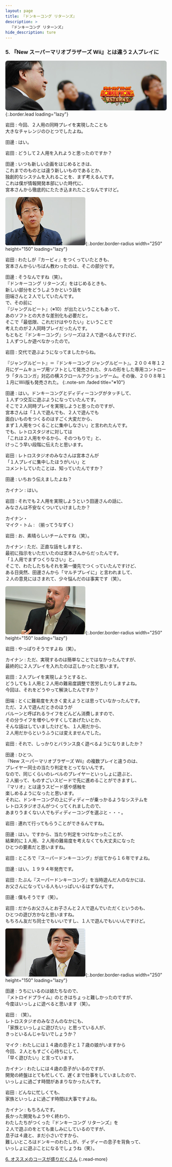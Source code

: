 ```yaml
---
layout: page
title: 『ドンキーコング リターンズ』
description: >
  『ドンキーコング リターンズ』
hide_description: ture
---
```


### 5. 『New スーパーマリオブラザーズ Wii』とは違う２人プレイに

![](/interviews/jp/wii/sf8j/vol1/img/mainvisual5.jpg){:.border.lead loading="lazy"}

岩田
: 今回、２人用の同時プレイを実現したことも<br>大きなチャレンジのひとつでしたよね。

田邊
: はい。

岩田
: どうして２人用を入れようと思ったのですか？

田邊
: いつも新しい企画をはじめるときは、<br>これまでのものとは違う新しいものであるとか、<br>独創的なシステムを入れることを、まず考えるんです。<br>これは僕が情報開発本部にいた時代に、<br>宮本さんから徹底的にたたき込まれたことなんですけど。

![](/interviews/jp/wii/sf8j/vol1/img/photo21.jpg){:.border.border-radius width="250" height="150" loading="lazy"}

岩田
: わたしが『カービィ』をつくっていたときも、<br>宮本さんからいちばん教わったのは、そこの部分です。

田邊
: そうなんですね（笑）。<br>『ドンキーコング リターンズ』をはじめるときも、<br>新しい部分をどうしようかという話を<br>田端さんと２人でしていたんです。<br>で、その前に<br>『ジャングルビート』（※10）が出たということもあって、<br>あのソフトとの大きな差別化も必要だと。<br>そこで「最低限、これだけはやりたい」ということで<br>考えたのが２人同時プレイだったんです。<br>もともと『ドンキーコング』シリーズは２人で遊べるんですけど、<br>１人ずつしか遊べなかったので。

岩田
: 交代で遊ぶようになってましたからね。

『ジャングルビート』＝『ドンキーコング ジャングルビート』。２００４年１２月にゲームキューブ用ソフトとして発売された、タルの形をした専用コントローラ「タルコンガ」対応の横スクロールアクションゲーム。その後、２００８年１１月にWii版も発売された。
{:.note-sm .faded title="※10"}

田邊
: はい。ドンキーコングとディディーコングがタッチして、<br>１人ずつ交互に遊ぶようになっていたんです。<br>そこで２人同時プレイを実現しようと思ったのですが、<br>宮本さんは「１人で遊んでも、２人で遊んでも<br>面白いものをつくるのはすごく大変だから、<br>まず１人用をつくることに集中しなさい」と言われたんです。<br>でも、レトロスタジオに対しては<br>「これは２人用をやるから、そのつもりで」と、<br>けっこう早い段階に伝えたと思います。

岩田
: レトロスタジオのみなさんは宮本さんが<br>「１人プレイに集中したほうがいい」と<br>コメントしていたことは、知っていたんですか？

田邊
: いちおう伝えましたよね？

カイナン
: はい。

岩田
: それでも２人用を実現しようという田邊さんの話に、<br>みなさんは不安なくついていけましたか？

カイナン・<br>マイク・トム
: （揃ってうなずく）

岩田
: お、素晴らしいチームですね（笑）。

カイナン
: ただ、正直な話をしますと、<br>最初に指示をいただいたのは宮本さんからだったんです。<br>「１人用でまずつくりなさい」と。<br>そこで、わたしたちもそれを第一優先でつくっていたんですけど、<br>ある日突然、田邊さんから「マルチプレイに」と言われまして、<br>２人の意見にはさまれて、少々悩んだのは事実です（笑）。

![](/interviews/jp/wii/sf8j/vol1/img/photo22.jpg){:.border.border-radius width="250" height="150" loading="lazy"}

岩田
: やっぱりそうですよね（笑）。

カイナン
: ただ、実現するのは簡単なことではなかったんですが、<br>最終的に２人プレイを入れたのは正しかったと思います。

岩田
: ２人プレイを実現しようとすると、<br>どうしても１人用と２人用の難易度調整で苦労したりしますよね。<br>今回は、それをどうやって解決したんですか？

田端
: とくに難易度を大きく変えようとは思っていなかったんです。<br>ただ、２人で遊んだときのほうが<br>バルーンと呼ばれるライフをどんどん消費しますので、<br>その分ライフを増やしやすくしてあげたいとか、<br>そんな話はしていましたけども、１人用だから、<br>２人用だからというふうには変えませんでした。

岩田
: それで、しっかりとバランス良く遊べるようになりましたか？

田邊
: ひとつ、<br>『New スーパーマリオブラザーズ Wii』の複数プレイと違うのは、<br>プレイヤー同士の当たり判定をとってないんです。<br>なので、同じくらいのレベルのプレイヤーといっしょに遊ぶと、<br>２人揃って、ものすごいスピードで先に進めることができますし、<br>『マリオ』とは違うスピード感や感触を<br>楽しめるようになったと思います。<br>それに、ドンキーコングの上にディディーが乗っかるようなシステムを<br>レトロスタジオさんがつくってくれましたので、<br>あまりうまくない人でもディディーコングを選ぶと・・・。

岩田
: 連れて行ってもらうことができるんですね。

田邊
: はい。ですから、当たり判定をつけなかったことが、<br>結果的に１人用、２人用の難易度を考えなくても大丈夫になった<br>ひとつの要素だと思いますね。

岩田
: ところで『スーパードンキーコング』が出てから１６年ですよね。

田邊
: はい。１９９４年発売です。

岩田
: たぶん『スーパードンキーコング』を当時遊んだ人のなかには、<br>お父さんになっている人もいっぱいいるはずなんです。

田邊
: 僕もそうです（笑）。

岩田
: だからお父さんとお子さんと２人で遊んでいただくというのも、<br>ひとつの遊び方かなと思いますね。<br>もちろん友だち同士でもいいですし、１人で遊んでもいいんですけど。

![](/interviews/jp/wii/sf8j/vol1/img/photo23.jpg){:.border.border-radius width="250" height="150" loading="lazy"}

田邊
: うちにいるのは娘たちなので、<br>『メトロイドプライム』のときはちょっと難しかったのですが、<br>今度はいっしょに遊べると思います（笑）。

岩田
: （笑）。<br>レトロスタジオのみなさんのなかにも、<br>「家族といっしょに遊びたい」と思っている人が、<br>きっといるんじゃないでしょうか？

マイク
: わたしには１４歳の息子と１７歳の娘がいますから<br>今回、２人ともすごく心待ちにして、<br>「早く遊びたい」と言っています。

カイナン
: わたしには４歳の息子がいるのですが、<br>開発の終盤はとても忙しくて、遅くまで仕事をしていましたので、<br>いっしょに過ごす時間があまりなかったんです。

岩田
: どんなに忙しくても、<br>家族といっしょに過ごす時間は大事ですよね。

カイナン
: もちろんです。<br>長かった開発もようやく終わり、<br>わたしたちがつくった『ドンキーコング リターンズ』を<br>２人で遊ぶのをとても楽しみにしているのですが、<br>息子は４歳と、まだ小さいですから、<br>難しいところはドンキーのわたしが、ディディーの息子を背負って、<br>いっしょに遊ぶことになるでしょうね（笑）。

[6. オススメのコースが盛りだくさん](6.md)
{:.read-more}

